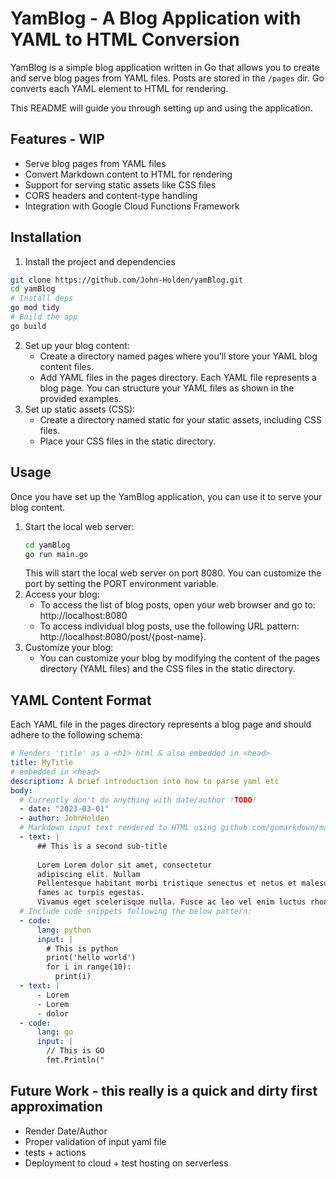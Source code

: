 # YamBlog - A Blog Application with YAML to HTML Conversion

YamBlog is a simple blog application written in Go that allows you to create and serve blog pages from YAML files. Posts are stored in the `/pages` dir. Go converts each YAML element  to HTML for rendering. 

This README will guide you through setting up and using the application.

## Features - WIP
- Serve blog pages from YAML files
- Convert Markdown content to HTML for rendering
- Support for serving static assets like CSS files
- CORS headers and content-type handling
- Integration with Google Cloud Functions Framework

## Installation

1. Install the project and dependencies
```Bash
git clone https://github.com/John-Holden/yamBlog.git
cd yamBlog
# Install deps
go mod tidy
# Build the app
go build
```
2. Set up your blog content:
    - Create a directory named pages where you'll store your YAML blog content files.
    - Add YAML files in the pages directory. Each YAML file represents a blog page. You can structure your YAML files as shown in the provided examples.
3. Set up static assets (CSS):
    - Create a directory named static for your static assets, including CSS files.
    - Place your CSS files in the static directory.

## Usage

Once you have set up the YamBlog application, you can use it to serve your blog content.

1. Start the local web server:
    ```Bash
    cd yamBlog
    go run main.go
    ```
    This will start the local web server on port 8080. You can customize the port by setting the PORT environment variable.
2. Access your blog:
    - To access the list of blog posts, open your web browser and go to:
    http://localhost:8080
    - To access individual blog posts, use the following URL pattern: 
        http://localhost:8080/post/{post-name}.
3. Customize your blog:
    - You can customize your blog by modifying the content of the pages directory (YAML files) and the CSS files in the static directory.

## YAML Content Format
Each YAML file in the pages directory represents a blog page and should adhere to the following schema:

```Yaml
# Renders 'title' as a <h1> html & also embedded in <head>
title: MyTitle
# embedded in <head>
description: A brief introduction into how to parse yaml etc
body:
  # Currently don't do anything with date/author !TODO!
  - date: "2023-03-01"
  - author: JohnHolden
  # Markdown input text rendered to HTML using github.com/gomarkdown/markdown pkg
  - text: | 
      ## This is a second sub-title
      
      Lorem Lorem dolor sit amet, consectetur 
      adipiscing elit. Nullam 
      Pellentesque habitant morbi tristique senectus et netus et malesuada
      fames ac turpis egestas.      
      Vivamus eget scelerisque nulla. Fusce ac leo vel enim luctus rhoncus.
  # Include code snippets following the below pattern:
  - code:
      lang: python
      input: |
        # This is python
        print('hello world')
        for i in range(10):
          print(i)
  - text: |
      - Lorem
      - Lorem
      - dolor
  - code:
      lang: go
      input: |
        // This is GO
        fmt.Println("


```

## Future Work - this really is a quick and dirty first approximation
- Render Date/Author
- Proper validation of input yaml file
- tests + actions
- Deployment to cloud + test hosting on serverless